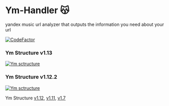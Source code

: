# Ym-Handler 😽
yandex music url analyzer that outputs the information you need about your url

[![CodeFactor](https://www.codefactor.io/repository/github/uewquewqueqwue/ym-handler/badge)](https://www.codefactor.io/repository/github/uewquewqueqwue/ym-handler)

### Ym Structure v1.13
[![Ym sctructure](https://github.com/uewquewqueqwue/Ym-Handler/blob/main/update_images/v1_13.png)](https://github.com/uewquewqueqwue/Ym-Handler/blob/main/update_images/v1_13.png)

### Ym Structure v1.12.2
[![Ym sctructure](https://github.com/uewquewqueqwue/Ym-Handler/blob/main/update_images/v1_13-pre.png)](https://github.com/uewquewqueqwue/Ym-Handler/blob/main/update_images/v1_13-pre.png)

Ym Structure [v1.12](https://github.com/uewquewqueqwue/Ym-Handler/blob/main/update_images/v1_12.png), [v1.11](https://github.com/uewquewqueqwue/Ym-Handler/blob/main/update_images/v1_11.png), [v1.7](https://github.com/uewquewqueqwue/Ym-Handler/blob/main/update_images/v1_7.png)
